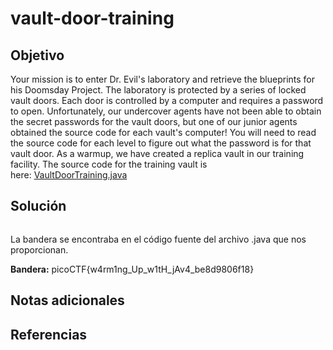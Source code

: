 # vault-door-training
## Objetivo

Your mission is to enter Dr. Evil's laboratory and retrieve the blueprints for his Doomsday Project. The laboratory is protected by a series of locked vault doors. Each door is controlled by a computer and requires a password to open. Unfortunately, our undercover agents have not been able to obtain the secret passwords for the vault doors, but one of our junior agents obtained the source code for each vault's computer! You will need to read the source code for each level to figure out what the password is for that vault door. As a warmup, we have created a replica vault in our training facility. The source code for the training vault is here: [VaultDoorTraining.java](https://jupiter.challenges.picoctf.org/static/a4a1ca9c54d8fac9404f9cbc50d9751a/VaultDoorTraining.java)
## Solución

```shell

```

La bandera se encontraba en el código fuente del archivo .java que nos proporcionan.

**Bandera:** picoCTF{w4rm1ng_Up_w1tH_jAv4_be8d9806f18}
## Notas adicionales
## Referencias